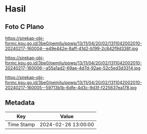 # Hasil

## Foto C Plano

https://sirekap-obj-formc.kpu.go.id/3be0/pemilu/ppwp/13/11/04/20/02/1311042002010-20240217-160004--e49e442e-8aff-41d2-b199-2c842f9d338f.jpg

https://sirekap-obj-formc.kpu.go.id/3be0/pemilu/ppwp/13/11/04/20/02/1311042002010-20240217-160006--a55a1ad2-69ae-4d7d-92ae-52c5ed3d3314.jpg

https://sirekap-obj-formc.kpu.go.id/3be0/pemilu/ppwp/13/11/04/20/02/1311042002010-20240217-160005--59713b1b-6dfe-4d3c-9d3f-f225637ea178.jpg


## Metadata

| Key        | Value               |
| ---------- | ------------------- |
| Time Stamp | 2024-02-26 13:00:00 |



